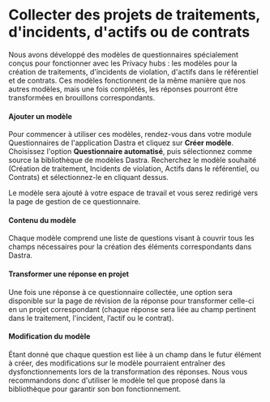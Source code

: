# Collecter des projets de traitements, d'incidents, d'actifs ou de contrats

Nous avons développé des modèles de questionnaires spécialement conçus pour fonctionner avec les Privacy hubs : les modèles pour la création de traitements, d'incidents de violation, d'actifs dans le référentiel et de contrats. Ces modèles fonctionnent de la même manière que nos autres modèles, mais une fois complétés, les réponses pourront être transformées en brouillons correspondants.

#### Ajouter un modèle

Pour commencer à utiliser ces modèles, rendez-vous dans votre module Questionnaires de l'application Dastra et cliquez sur **Créer modèle**. Choisissez l'option **Questionnaire automatisé**, puis sélectionnez comme source la bibliothèque de modèles Dastra. Recherchez le modèle souhaité (Création de traitement, Incidents de violation, Actifs dans le référentiel, ou Contrats) et sélectionnez-le en cliquant dessus.

Le modèle sera ajouté à votre espace de travail et vous serez redirigé vers la page de gestion de ce questionnaire.

#### Contenu du modèle

Chaque modèle comprend une liste de questions visant à couvrir tous les champs nécessaires pour la création des éléments correspondants dans Dastra.

#### Transformer une réponse en projet

Une fois une réponse à ce questionnaire collectée, une option sera disponible sur la page de révision de la réponse pour transformer celle-ci en un projet correspondant (chaque réponse sera liée au champ pertinent dans le traitement, l'incident, l’actif ou le contrat).

#### Modification du modèle

Étant donné que chaque question est liée à un champ dans le futur élément à créer, des modifications sur le modèle pourraient entraîner des dysfonctionnements lors de la transformation des réponses. Nous vous recommandons donc d'utiliser le modèle tel que proposé dans la bibliothèque pour garantir son bon fonctionnement.
